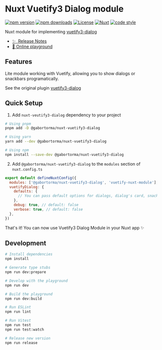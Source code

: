 # Nuxt Vuetify3 Dialog module

[![npm version][npm-version-src]][npm-version-href]
[![npm downloads][npm-downloads-src]][npm-downloads-href]
[![License][license-src]][license-href]
[![Nuxt][nuxt-src]][nuxt-href]
[![code style][code-style-src]][code-style-href]

Nuxt module for implementing [vuetify3-dialog](https://github.com/ThomasLeconte/vuetify3-dialog)

- [✨ &nbsp;Release Notes](/CHANGELOG.md)
- [🏀 Online playground](https://stackblitz.com/github/gabortorma/nuxt-vuetify3-dialog)

## Features

Lite module working with Vuetify, allowing you to show dialogs or snackbars programatically.

See the original plugin [vuetify3-dialog](https://github.com/ThomasLeconte/vuetify3-dialog)

## Quick Setup

1. Add `nuxt-veutify3-dialog` dependency to your project

```bash
# Using pnpm
pnpm add -D @gabortorma/nuxt-vuetify3-dialog

# Using yarn
yarn add --dev @gabortorma/nuxt-vuetify3-dialog

# Using npm
npm install --save-dev @gabortorma/nuxt-vuetify3-dialog
```

2. Add `@gabortorma/nuxt-vuetify3-dialog` to the `modules` section of `nuxt.config.ts`

```js
export default defineNuxtConfig({
  modules: ['@gabortorma/nuxt-vuetify3-dialog', 'vuetify-nuxt-module'],
  vuetifyDialog: {
    defaults: {
      // You can pass default options for dialogs, dialog's card, snackbars or bottom-sheets here
    },
    debug: true, // default: false
    verbose: true, // default: false
  },
})
```

That's it! You can now use Vuetify3 Dialog Module in your Nuxt app ✨

## Development

```bash
# Install dependencies
npm install

# Generate type stubs
npm run dev:prepare

# Develop with the playground
npm run dev

# Build the playground
npm run dev:build

# Run ESLint
npm run lint

# Run Vitest
npm run test
npm run test:watch

# Release new version
npm run release
```

<!-- Badges -->

[npm-version-src]: https://img.shields.io/npm/v/@gabortorma/nuxt-vuetify3-dialog/latest.svg?style=flat&colorA=18181B&colorB=28CF8D
[npm-version-href]: https://npmjs.com/package/@gabortorma/nuxt-vuetify3-dialog
[npm-downloads-src]: https://img.shields.io/npm/dm/@gabortorma/nuxt-vuetify3-dialog.svg?style=flat&colorA=18181B&colorB=28CF8D
[npm-downloads-href]: https://npmjs.com/package/@gabortorma/nuxt-vuetify3-dialog
[license-src]: https://img.shields.io/npm/l/@gabortorma/nuxt-vuetify3-dialog.svg?style=flat&colorA=18181B&colorB=28CF8D
[license-href]: https://npmjs.com/package/@gabortorma/nuxt-vuetify3-dialog
[nuxt-src]: https://img.shields.io/badge/Nuxt-18181B?logo=nuxt.js
[nuxt-href]: https://nuxt.com
[code-style-src]: https://antfu.me/badge-code-style.svg
[code-style-href]: https://github.com/antfu/eslint-config
